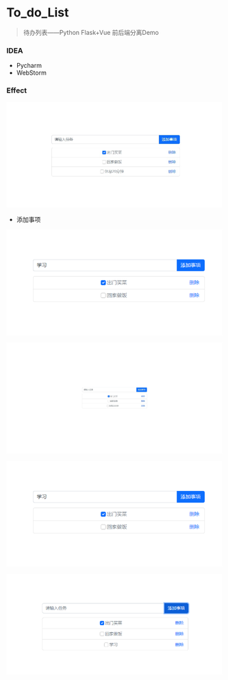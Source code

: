 # To_do_List
> 待办列表——Python Flask+Vue 前后端分离Demo

### IDEA

- Pycharm
- WebStorm

### Effect

![image-20220905105229799](https://github.com/free-tiu/To_do_List/blob/main/README/image-20220905105229799.jpg)

- 添加事项

<img src="https://github.com/free-tiu/To_do_List/blob/main/README/image-20220905105446111.png" alt="image-20220905105446111" style="zoom:80%;" />

![image-20220905105500879](https://github.com/free-tiu/To_do_List/blob/main/README/image-20220905105216077.jpg)



<img src="README/image-20220905105446111.png" alt="image-20220905105446111" style="zoom:80%;" />

![image-20220905105500879](https://github.com/free-tiu/To_do_List/blob/main/README/image-20220905105500879.png)







